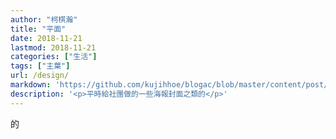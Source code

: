 ```yaml
---
author: "柯棋瀚"
title: "平面"
date: 2018-11-21
lastmod: 2018-11-21
categories: ["生活"]
tags: ["主葉"]
url: /design/
markdown: 'https://github.com/kujihhoe/blogac/blob/master/content/post/design.md'
description: '<p>平時給社團做的一些海報封面之類的</p>'
---
```


的